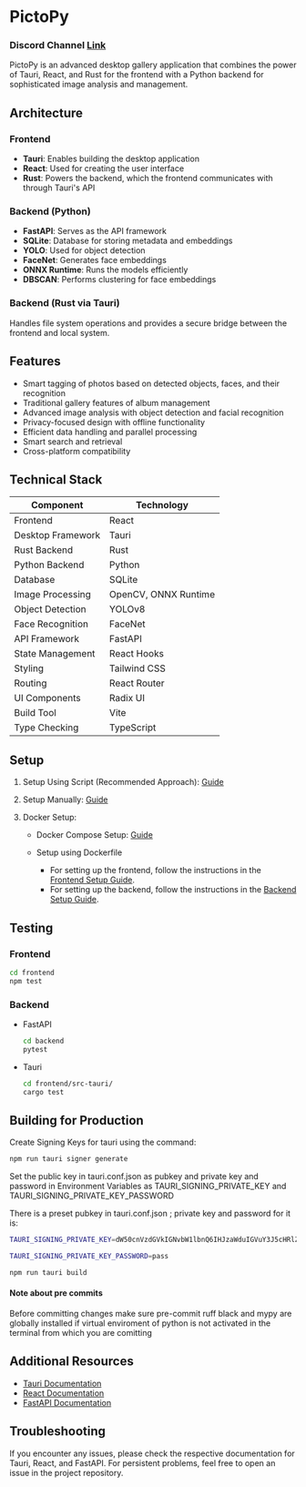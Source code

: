 # PictoPy

### Discord Channel [Link](https://discord.com/channels/1022871757289422898/1311271974630330388)

PictoPy is an advanced desktop gallery application that combines the power of Tauri, React, and Rust for the frontend with a Python backend for sophisticated image analysis and management.

## Architecture

### Frontend

- **Tauri**: Enables building the desktop application
- **React**: Used for creating the user interface
- **Rust**: Powers the backend, which the frontend communicates with through Tauri's API

### Backend (Python)

- **FastAPI**: Serves as the API framework
- **SQLite**: Database for storing metadata and embeddings
- **YOLO**: Used for object detection
- **FaceNet**: Generates face embeddings
- **ONNX Runtime**: Runs the models efficiently
- **DBSCAN**: Performs clustering for face embeddings

### Backend (Rust via Tauri)

Handles file system operations and provides a secure bridge between the frontend and local system.

## Features

- Smart tagging of photos based on detected objects, faces, and their recognition
- Traditional gallery features of album management
- Advanced image analysis with object detection and facial recognition
- Privacy-focused design with offline functionality
- Efficient data handling and parallel processing
- Smart search and retrieval
- Cross-platform compatibility

## Technical Stack

| Component         | Technology           |
| ----------------- | -------------------- |
| Frontend          | React                |
| Desktop Framework | Tauri                |
| Rust Backend      | Rust                 |
| Python Backend    | Python               |
| Database          | SQLite               |
| Image Processing  | OpenCV, ONNX Runtime |
| Object Detection  | YOLOv8               |
| Face Recognition  | FaceNet              |
| API Framework     | FastAPI              |
| State Management  | React Hooks          |
| Styling           | Tailwind CSS         |
| Routing           | React Router         |
| UI Components     | Radix UI             |
| Build Tool        | Vite                 |
| Type Checking     | TypeScript           |

## Setup

1. Setup Using Script (Recommended Approach): [Guide](docs/Script_Setup_Guide.md)
2. Setup Manually: [Guide](docs/Manual_Setup_Guide.md)
3. Docker Setup:

   - Docker Compose Setup: [Guide](./docs/docker-compose/redme.md)
   - Setup using Dockerfile

     - For setting up the frontend, follow the instructions in the [Frontend Setup Guide](./docs/frontend/docker-setup.md).
       </br>
     - For setting up the backend, follow the instructions in the [Backend Setup Guide](./docs/backend/docker-setup.md).

## Testing

### Frontend

```bash
cd frontend
npm test
```

### Backend

- FastAPI
  ```bash
  cd backend
  pytest
  ```
- Tauri

  ```bash
  cd frontend/src-tauri/
  cargo test
  ```

## Building for Production

Create Signing Keys for tauri using the command:

```bash
npm run tauri signer generate
```

Set the public key in tauri.conf.json as pubkey and private key and password in Environment Variables as TAURI_SIGNING_PRIVATE_KEY and TAURI_SIGNING_PRIVATE_KEY_PASSWORD

There is a preset pubkey in tauri.conf.json ; private key and password for it is:

```bash
TAURI_SIGNING_PRIVATE_KEY=dW50cnVzdGVkIGNvbW1lbnQ6IHJzaWduIGVuY3J5cHRlZCBzZWNyZXQga2V5ClJXUlRZMEl5NlF2SjE3cWNXOVlQQ0JBTlNITEpOUVoyQ3ZuNTdOSkwyNE1NN2RmVWQ1a0FBQkFBQUFBQUFBQUFBQUlBQUFBQU9XOGpTSFNRd0Q4SjNSbm5Oc1E0OThIUGx6SS9lWXI3ZjJxN3BESEh1QTRiQXlkR2E5aG1oK1g0Tk5kcmFzc0IvZFZScEpubnptRkxlbDlUR2R1d1Y5OGRSYUVmUGoxNTFBcHpQZ1dSS2lHWklZVHNkV1Byd1VQSnZCdTZFWlVGOUFNVENBRlgweUU9Cg==
```

```bash
TAURI_SIGNING_PRIVATE_KEY_PASSWORD=pass
```

```bash
npm run tauri build
```

#### Note about pre commits

Before committing changes make sure pre-commit ruff black and mypy are globally installed if virtual enviroment of python is not activated in the terminal from which you are comitting

## Additional Resources

- [Tauri Documentation](https://tauri.app/start/)
- [React Documentation](https://reactjs.org/docs/getting-started.html)
- [FastAPI Documentation](https://fastapi.tiangolo.com/)

## Troubleshooting

If you encounter any issues, please check the respective documentation for Tauri, React, and FastAPI. For persistent problems, feel free to open an issue in the project repository.
